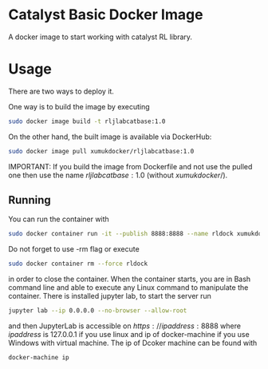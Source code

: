 # Catalyst Basic Docker Image

A docker image to start working with catalyst RL library.

# Usage

There are two ways to deploy it.

One way is to build the image by executing 

```bash
sudo docker image build -t rljlabcatbase:1.0
```
On the other hand, the built image is available via DockerHub:
```bash
sudo docker image pull xumukdocker/rljlabcatbase:1.0
```
IMPORTANT: If you build the image from Dockerfile and not use the pulled one then use the name $rljlabcatbase:1.0$ (without $xumukdocker/$).
## Running

You can run the container with 

```bash
sudo docker container run -it --publish 8888:8888 --name rldock xumukdocker/rljlabcatbase:1.0 
```
Do not forget to use -rm flag or execute
```bash
sudo docker container rm --force rldock
```
in order to close the container. When the container starts, you are in Bash command line and able to execute any Linux command to manipulate the container. There is installed jupyter lab, to start the server run 

```bash
jupyter lab --ip 0.0.0.0 --no-browser --allow-root
```
and then JupyterLab is accessible on $https://ipaddress:8888$ where $ipaddress$ is $127.0.0.1$ if you use linux and ip of docker-machine if you use Windows with virtual machine. The ip of Dcoker machine can be found with
```bash
docker-machine ip
```